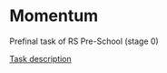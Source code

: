 # Momentum

Prefinal task of RS Pre-School (stage 0)

[Task description](https://github.com/rolling-scopes-school/tasks/blob/master/tasks/momentum/momentum-stage1.md)
